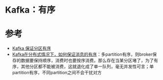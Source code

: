 # Kafka：有序

# 参考
- [Kafka 保证分区有序](https://blog.csdn.net/q322625/article/details/112911083)
- [Kafka在分布式情况下，如何保证消息的有序](https://www.zhihu.com/question/266390197/answer/772404605)：多partition有序，则broker保存的数据要保持顺序，消费时也要按序消费。那么存在当某分区堵了，为了有序，其他分区都不能被消费，这就退化成了单一队列，毫无并发性可言；单partition有序，不同partition之间不会干扰对方